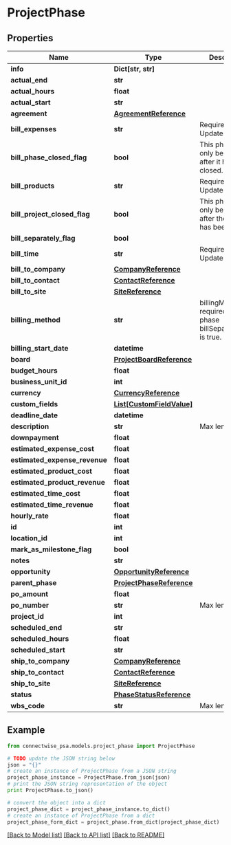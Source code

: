 # ProjectPhase


## Properties
Name | Type | Description | Notes
------------ | ------------- | ------------- | -------------
**info** | **Dict[str, str]** |  | [optional] 
**actual_end** | **str** |  | [optional] 
**actual_hours** | **float** |  | [optional] 
**actual_start** | **str** |  | [optional] 
**agreement** | [**AgreementReference**](AgreementReference.md) |  | [optional] 
**bill_expenses** | **str** |  Required On Updates; | [optional] 
**bill_phase_closed_flag** | **bool** | This phase can only be billed after it has been closed. | [optional] 
**bill_products** | **str** |  Required On Updates; | [optional] 
**bill_project_closed_flag** | **bool** | This phase can only be billed after the project has been closed. | [optional] 
**bill_separately_flag** | **bool** |  | [optional] 
**bill_time** | **str** |  Required On Updates; | [optional] 
**bill_to_company** | [**CompanyReference**](CompanyReference.md) |  | [optional] 
**bill_to_contact** | [**ContactReference**](ContactReference.md) |  | [optional] 
**bill_to_site** | [**SiteReference**](SiteReference.md) |  | [optional] 
**billing_method** | **str** | billingMethod is required if the phase billSeparatelyFlag is true. | [optional] 
**billing_start_date** | **datetime** |  | [optional] 
**board** | [**ProjectBoardReference**](ProjectBoardReference.md) |  | [optional] 
**budget_hours** | **float** |  | [optional] 
**business_unit_id** | **int** |  | [optional] 
**currency** | [**CurrencyReference**](CurrencyReference.md) |  | [optional] 
**custom_fields** | [**List[CustomFieldValue]**](CustomFieldValue.md) |  | [optional] 
**deadline_date** | **datetime** |  | [optional] 
**description** | **str** |  Max length: 100; | 
**downpayment** | **float** |  | [optional] 
**estimated_expense_cost** | **float** |  | [optional] 
**estimated_expense_revenue** | **float** |  | [optional] 
**estimated_product_cost** | **float** |  | [optional] 
**estimated_product_revenue** | **float** |  | [optional] 
**estimated_time_cost** | **float** |  | [optional] 
**estimated_time_revenue** | **float** |  | [optional] 
**hourly_rate** | **float** |  | [optional] 
**id** | **int** |  | [optional] 
**location_id** | **int** |  | [optional] 
**mark_as_milestone_flag** | **bool** |  | [optional] 
**notes** | **str** |  | [optional] 
**opportunity** | [**OpportunityReference**](OpportunityReference.md) |  | [optional] 
**parent_phase** | [**ProjectPhaseReference**](ProjectPhaseReference.md) |  | [optional] 
**po_amount** | **float** |  | [optional] 
**po_number** | **str** |  Max length: 25; | [optional] 
**project_id** | **int** |  | [optional] 
**scheduled_end** | **str** |  | [optional] 
**scheduled_hours** | **float** |  | [optional] 
**scheduled_start** | **str** |  | [optional] 
**ship_to_company** | [**CompanyReference**](CompanyReference.md) |  | [optional] 
**ship_to_contact** | [**ContactReference**](ContactReference.md) |  | [optional] 
**ship_to_site** | [**SiteReference**](SiteReference.md) |  | [optional] 
**status** | [**PhaseStatusReference**](PhaseStatusReference.md) |  | [optional] 
**wbs_code** | **str** |  Max length: 50; | [optional] 

## Example

```python
from connectwise_psa.models.project_phase import ProjectPhase

# TODO update the JSON string below
json = "{}"
# create an instance of ProjectPhase from a JSON string
project_phase_instance = ProjectPhase.from_json(json)
# print the JSON string representation of the object
print ProjectPhase.to_json()

# convert the object into a dict
project_phase_dict = project_phase_instance.to_dict()
# create an instance of ProjectPhase from a dict
project_phase_form_dict = project_phase.from_dict(project_phase_dict)
```
[[Back to Model list]](../README.md#documentation-for-models) [[Back to API list]](../README.md#documentation-for-api-endpoints) [[Back to README]](../README.md)


